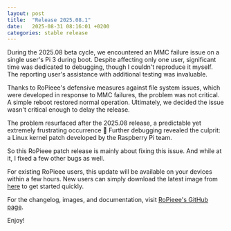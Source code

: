 ```yaml
---
layout: post
title:  "Release 2025.08.1"
date:   2025-08-31 08:16:01 +0200
categories: stable release
---
```


During the 2025.08 beta cycle, we encountered an MMC failure issue on a single user's Pi 3 during boot. Despite affecting only one user, significant time was dedicated to debugging, though I couldn't reproduce it myself. The reporting user's assistance with additional testing was invaluable. 

Thanks to RoPieee's defensive measures against file system issues, which were developed in response to MMC failures, the problem was not critical. A simple reboot restored normal operation. Ultimately, we decided the issue wasn't critical enough to delay the release.

The problem resurfaced after the 2025.08 release, a predictable yet extremely frustrating occurrence 🙂 Further debugging revealed the culprit: a Linux kernel patch developed by the Raspberry Pi team.

So this RoPieee patch release is mainly about fixing this issue. And while at it, I fixed a few other bugs as well.

For existing RoPieee users, this update will be available on your devices within a few hours. New users can simply download the latest image from [here](https://github.com/RoPieee/RoPieee/blob/main/docs/releases/2025_08_1.md) to get started quickly.

For the changelog, images, and documentation, visit [RoPieee's GitHub page](https://github.com/RoPieee/RoPieee).

Enjoy!

